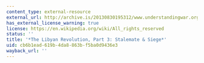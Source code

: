 ```yaml
---
content_type: external-resource
external_url: http://archive.is/20130830195312/www.understandingwar.org/report/libyan-revolution-part-3-stalemate-siege
has_external_license_warning: true
license: https://en.wikipedia.org/wiki/All_rights_reserved
status: ''
title: '*The Libyan Revolution, Part 3: Stalemate & Siege*'
uid: cb6b1ead-619b-4da8-863b-f5ba0d9436e3
wayback_url: ''
---
```

